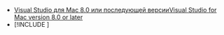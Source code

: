 * [<span data-ttu-id="48e2a-101">Visual Studio для Mac 8.0 или последующей версии</span><span class="sxs-lookup"><span data-stu-id="48e2a-101">Visual Studio for Mac version 8.0 or later</span></span>](https://visualstudio.microsoft.com/vs/mac/)
* [!INCLUDE [](~/includes/3.0-SDK.md)]
